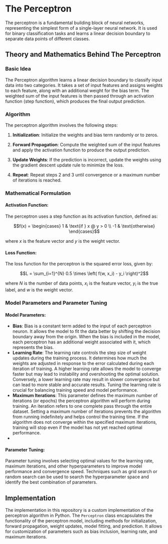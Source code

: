 # The Perceptron

The perceptron is a fundamental building block of neural networks, representing the simplest form of a single-layer neural network. It is used for binary classification tasks and learns a linear decision boundary to separate data points of different classes.

## Theory and Mathematics Behind The Perceptron

### Basic Idea

The Perceptron algorithm learns a linear decision boundary to classify input data into two categories. It takes a set of input features and assigns weights to each feature, along with an additional weight for the bias term. The weighted sum of the input features is then passed through an activation function (step function), which produces the final output prediction.

### Algorithm

The perceptron algorithm involves the following steps:

1. **Initialization**: Initialize the weights and bias term randomly or to zeros.

2. **Forward Propagation**: Compute the weighted sum of the input features and apply the activation function to produce the output prediction.

3. **Update Weights**: If the prediction is incorrect, update the weights using the gradient descent update rule to minimize the loss.

4. **Repeat**: Repeat steps 2 and 3 until convergence or a maximum number of iterations is reached.

### Mathematical Formulation

#### Activation Function:
The perceptron uses a step function as its activation function, defined as:

$$f(x) = 
\begin{cases} 
1 & \text{if } x @ y > 0 \\
-1 & \text{otherwise}
\end{cases}$$

where $x$ is the feature vector and $y$ is the weight vector.

#### Loss Function:
The loss function for the perceptron is the squared error loss, given by:

$$L = \sum_{i=1}^{N} 0.5 \times \left( f(w, x_i) - y_i \right)^2$$

where $N$ is the number of data points, $x_i$ is the feature vector, $y_i$ is the true label, and $w$ is the weight vector.

### Model Parameters and Parameter Tuning

#### Model Parameters:
- **Bias**: Bias is a constant term added to the input of each perceptron neuron. It allows the model to fit the data better by shifting the decision boundary away from the origin. When the bias is included in the model, each perceptron has an additional weight associated with it, which represents the bias.
- **Learning Rate**: The learning rate controls the step size of weight updates during the training process. It determines how much the weights are adjusted in response to the error calculated during each iteration of training. A higher learning rate allows the model to converge faster but may lead to instability and overshooting the optimal solution. Conversely, a lower learning rate may result in slower convergence but can lead to more stable and accurate results. Tuning the learning rate is crucial for balancing training speed and model performance.
- **Maximum Iterations**: This parameter defines the maximum number of iterations (or epochs) the perceptron algorithm will perform during training. An iteration refers to one complete pass through the entire dataset. Setting a maximum number of iterations prevents the algorithm from running indefinitely and helps control the training time. If the algorithm does not converge within the specified maximum iterations, training will stop even if the model has not yet reached optimal performance.
- 
#### Parameter Tuning:
Parameter tuning involves selecting optimal values for the learning rate, maximum iterations, and other hyperparameters to improve model performance and convergence speed. Techniques such as grid search or random search can be used to search the hyperparameter space and identify the best combination of parameters.

## Implementation

The implementation in this repository is a custom implementation of the perceptron algorithm in Python. The `Perceptron` class encapsulates the functionality of the perceptron model, including methods for initialization, forward propagation, weight updates, model fitting, and prediction. It allows for customization of parameters such as bias inclusion, learning rate, and maximum iterations.
